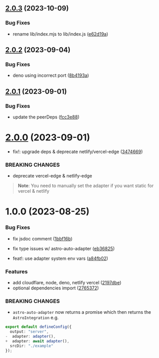 ## [2.0.3](https://github.com/okikio/astro-auto-adapter/compare/v2.0.2...v2.0.3) (2023-10-09)


### Bug Fixes

* rename lib/index.mjs to lib/index.js ([e62d19a](https://github.com/okikio/astro-auto-adapter/commit/e62d19ae77aa6eb57b571d57aa074a81d70509d6))

## [2.0.2](https://github.com/okikio/astro-auto-adapter/compare/v2.0.1...v2.0.2) (2023-09-04)


### Bug Fixes

* deno using incorrect port ([8b4193a](https://github.com/okikio/astro-auto-adapter/commit/8b4193aaa859ae948e381c1a4e9110ab7eb8ef91))

## [2.0.1](https://github.com/okikio/astro-auto-adapter/compare/v2.0.0...v2.0.1) (2023-09-01)


### Bug Fixes

* update the peerDeps ([fcc3e88](https://github.com/okikio/astro-auto-adapter/commit/fcc3e88f4de55a7d132ccf071262f765d20b41e0))

# [2.0.0](https://github.com/okikio/astro-auto-adapter/compare/v1.0.0...v2.0.0) (2023-09-01)


* fix!: upgrade deps & deprecate netlify/vercel-edge ([3474669](https://github.com/okikio/astro-auto-adapter/commit/3474669535879b5bfd397e756dd659e3d394958b))


### BREAKING CHANGES

* deprecate vercel-edge & netlify-edge
> **Note**: You need to manually set the adapter if you want static for vercel & netlify

# 1.0.0 (2023-08-25)


### Bug Fixes

* fix jsdoc comment ([1bbf16b](https://github.com/okikio/astro-auto-adapter/commit/1bbf16b8c333d91cd4bdfde0b5701e3fa0a1e782))
* fix type issues w/ astro-auto-adapter ([eb36825](https://github.com/okikio/astro-auto-adapter/commit/eb368253e66dbb6a1f7a78574c89351ea2c90423))


* feat!: use adapter system env vars ([a84fb02](https://github.com/okikio/astro-auto-adapter/commit/a84fb0218188c3c071c22235b93049ff9d20a157))


### Features

* add cloudflare, node, deno, netlify vercel ([2197dbe](https://github.com/okikio/astro-auto-adapter/commit/2197dbe76f3b9e4bdd2a0c5627e67648ca394026))
* optional dependencies import ([2765372](https://github.com/okikio/astro-auto-adapter/commit/2765372707dde5fd0775f9a3652fef973bb9bc86))


### BREAKING CHANGES

* `astro-auto-adapter` now returns a promise which then returns the `AstroIntegration` e.g.

```ts
export default defineConfig({
  output: "server",
-  adapter: adapter(),
+  adapter: await adapter(),
  srcDir: "./example"
});
```
